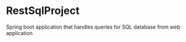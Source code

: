 # RestSqlProject
Spring boot application that handles queries for SQL database from web application 


